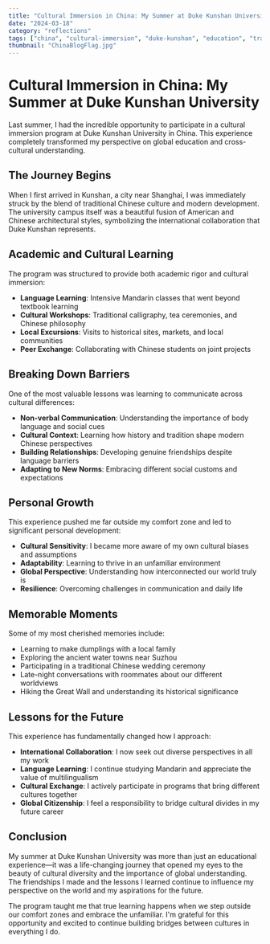 ```yaml
---
title: "Cultural Immersion in China: My Summer at Duke Kunshan University"
date: "2024-03-18"
category: "reflections"
tags: ["china", "cultural-immersion", "duke-kunshan", "education", "travel"]
thumbnail: "ChinaBlogFlag.jpg"
---
```


# Cultural Immersion in China: My Summer at Duke Kunshan University

Last summer, I had the incredible opportunity to participate in a cultural immersion program at Duke Kunshan University in China. This experience completely transformed my perspective on global education and cross-cultural understanding.

## The Journey Begins

When I first arrived in Kunshan, a city near Shanghai, I was immediately struck by the blend of traditional Chinese culture and modern development. The university campus itself was a beautiful fusion of American and Chinese architectural styles, symbolizing the international collaboration that Duke Kunshan represents.

## Academic and Cultural Learning

The program was structured to provide both academic rigor and cultural immersion:

- **Language Learning**: Intensive Mandarin classes that went beyond textbook learning
- **Cultural Workshops**: Traditional calligraphy, tea ceremonies, and Chinese philosophy
- **Local Excursions**: Visits to historical sites, markets, and local communities
- **Peer Exchange**: Collaborating with Chinese students on joint projects

## Breaking Down Barriers

One of the most valuable lessons was learning to communicate across cultural differences:

- **Non-verbal Communication**: Understanding the importance of body language and social cues
- **Cultural Context**: Learning how history and tradition shape modern Chinese perspectives
- **Building Relationships**: Developing genuine friendships despite language barriers
- **Adapting to New Norms**: Embracing different social customs and expectations

## Personal Growth

This experience pushed me far outside my comfort zone and led to significant personal development:

- **Cultural Sensitivity**: I became more aware of my own cultural biases and assumptions
- **Adaptability**: Learning to thrive in an unfamiliar environment
- **Global Perspective**: Understanding how interconnected our world truly is
- **Resilience**: Overcoming challenges in communication and daily life

## Memorable Moments

Some of my most cherished memories include:

- Learning to make dumplings with a local family
- Exploring the ancient water towns near Suzhou
- Participating in a traditional Chinese wedding ceremony
- Late-night conversations with roommates about our different worldviews
- Hiking the Great Wall and understanding its historical significance

## Lessons for the Future

This experience has fundamentally changed how I approach:

- **International Collaboration**: I now seek out diverse perspectives in all my work
- **Language Learning**: I continue studying Mandarin and appreciate the value of multilingualism
- **Cultural Exchange**: I actively participate in programs that bring different cultures together
- **Global Citizenship**: I feel a responsibility to bridge cultural divides in my future career

## Conclusion

My summer at Duke Kunshan University was more than just an educational experience—it was a life-changing journey that opened my eyes to the beauty of cultural diversity and the importance of global understanding. The friendships I made and the lessons I learned continue to influence my perspective on the world and my aspirations for the future.

The program taught me that true learning happens when we step outside our comfort zones and embrace the unfamiliar. I'm grateful for this opportunity and excited to continue building bridges between cultures in everything I do. 